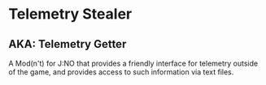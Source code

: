 # Telemetry Stealer
## AKA: Telemetry Getter

A Mod(n't) for J:NO that provides a friendly interface for telemetry outside of the game, and provides access to such information via text files. 
